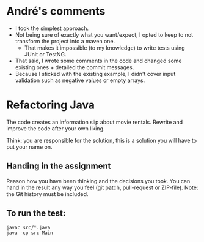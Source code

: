 # André's comments

- I took the simplest approach.
- Not being sure of exactly what you want/expect, I opted to keep to not transform the project into a maven one.
  - That makes it impossible (to my knowledge) to write tests using JUnit or TestNG.
- That said, I wrote some comments in the code and changed some existing ones + detailed the commit messages.
- Because I sticked with the existing example, I didn't cover input validation such as negative values or empty arrays.

# Refactoring Java

The code creates an information slip about movie rentals.
Rewrite and improve the code after your own liking.

Think: you are responsible for the solution, this is a solution you will have to put your name on.

## Handing in the assignment

Reason how you have been thinking and the decisions you took.
You can hand in the result any way you feel (git patch, pull-request or ZIP-file).
Note: the Git history must be included.

## To run the test:

```
javac src/*.java
java -cp src Main
```

